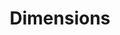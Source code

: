 ---
layout: default
bigquery: https://console.cloud.google.com/bigquery?p=covid-19-dimensions-ai&page=table&d=data&t=publications
contributors: Digital Science, https://www.digital-science.com/
cost: Free for personal, non-commercial use.
description: Dimensions contains more than 100 million publications, ranging from
  articles published in scholarly journals, books and book chapters, to preprints
  and conference proceedings. All publications are contextualized with linked data
  sets, funding, publications, patents, clinical trials, and policy documents. You
  can also view associated categories, funders, institutions, and researcher profiles.
documentation: https://docs.dimensions.ai/bigquery/index.html
last_edit: 04/06/2022, 14:42:23
location: https://www.dimensions.ai/products/free/
maintained_by: Digital Science, https://www.digital-science.com/
schema_fields:
- address
- name
- repository_name
- funding_amount
- original_title
- original_assignee_countries
- family_count
- created_date
- categories
- date_normal
- acknowledgements
- investigators
- patent_ids
- kind
- funding_aud
- original_assignee
- expiration_year
- parent_id
- relationships
- funder_countries
- acronyms
- mesh_terms
- filing_status
- year
- associated_publication_arxiv_id
- links
- eisbn
- reference_ids
- journal_lists
- current_assignee_countries
- funding_cny
- pages
- priority_date
- interventions
- current_assignee
- publisher
- category_uoa
- wikipedia_url
- funder_org_countries
- family_id
- publication_year
- abstract
- research_org_city_names
- funding_currency
- mesh_headings
- family_members_ids
- date_modified
- foa_number
- ipcr
- assignee_orgs
- funder_orgs
- types
- date_inserted
- external_ids
- funding_details
- start_year
- original_abstract
- date
- citation_string
- inventor_names
- conditions
- research_org_country_names
- pmcid
- type
- date_imported_gbq
- granted_year
- researcher_ids
- end_year
- linkout
- license
- subtitles
- pmid
- authors
- category_rcdc
- labels
- altmetrics
- research_org_state_names
- clinical_trial_ids
- application_number
- legal_status
- associated_publication_pmid
- jurisdiction
- funder_org_cities
- aliases
- issue
- category_icrp_cso
- funder_org_acronyms
- date_online
- associated_publication_doi
- arxiv_id
- funding_jpy
- language
- description
- publication_date
- expiration_date
- id
- resulting_publication_ids
- citations
- status
- repository_url
- journal
- book_series_title
- resulting_publication_doi
- category_hrcs_rac
- funder_org
- proceedings_title
- funding_gbp
- cpc
- title
- cited_by_ids
- grant_number
- current_assignee_orgs
- editors
- metrics
- original_assignee_orgs
- brief_title
- associated_grant_ids
- open_access_categories_v2
- active_years
- organisation_details
- category_icrp_ct
- concepts
- established
- email_address
- funder_org_state_codes
- funding_usd
- source_id
- open_access_categories
- start_date
- end_date
- acronym
- phase
- funding_eur
- embargo_date
- category_bra
- legal_events
- filing_date
- funding_cad
- gender
- date_print
- research_org_state_codes
- granted_date
- registry
- category_hrcs_hc
- funding_chf
- isbn
- category_hra
- conference
- research_org_cities
- research_orgs
- category_for
- associated_publication_id
- priority_year
- book_title
- citations_count
- repository_id
- filing_year
- volume
- category_sdg
- assignee_countries
- publication_ids
- supporting_grant_ids
- research_org_countries
- doi
- funding_nzd
shortname: dimensions
tags:
- scholarly literature
- patents
- funding
- clinical trials
- academic profiles
terms_of_use: 'Use of both the Dimensions COVID-19 dataset and full Dimensions dataset
  are subject to the Dimensions Terms of use: https://www.dimensions.ai/policies-terms-legal '
title: Dimensions
uuid: dcff88bd-fe6b-4fdb-8159-809bf9d7bc1c
---